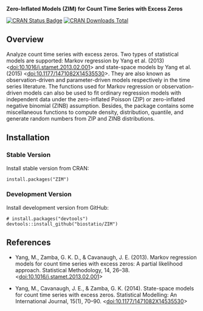 __Zero-Inflated Models (ZIM) for Count Time Series with Excess Zeros__


[![CRAN Status Badge](http://www.r-pkg.org/badges/version/ZIM)](https://cran.r-project.org/package=ZIM)
[![CRAN Downloads Total](https://cranlogs.r-pkg.org/badges/grand-total/ZIM)](https://cran.r-project.org/package=ZIM)

## Overview

Analyze count time series with excess zeros. Two types of statistical models are supported: Markov regression by Yang et al. (2013) <[doi:10.1016/j.stamet.2013.02.001](https://doi.org/10.1016/j.stamet.2013.02.001)> and state-space models by Yang et al. (2015) <[doi:10.1177/1471082X14535530](https://doi.org/10.1177/1471082X14535530)>. They are also known as observation-driven and parameter-driven models respectively in the time series literature. The functions used for Markov regression or observation-driven models can also be used to fit ordinary regression models with independent data under the zero-inflated Poisson (ZIP) or zero-inflated negative binomial (ZINB) assumption. Besides, the package contains some miscellaneous functions to compute density, distribution, quantile, and generate random numbers from ZIP and ZINB distributions.

## Installation

### Stable Version

Install stable version from CRAN:

```{r, eval=FALSE}
install.packages("ZIM")
```

### Development Version

Install development version from GitHub:

```{r, eval=FALSE}
# install.packages("devtools")
devtools::install_github("biostatio/ZIM")
```

## References

- Yang, M., Zamba, G. K. D., & Cavanaugh, J. E. (2013). Markov regression models for count time series with excess zeros: A partial likelihood approach. Statistical Methodology, 14, 26–38.  <[doi:10.1016/j.stamet.2013.02.001](https://doi.org/10.1016/j.stamet.2013.02.001)> 

- Yang, M., Cavanaugh, J. E., & Zamba, G. K. (2014). State-space models for count time series with excess zeros. Statistical Modelling: An International Journal, 15(1), 70–90. <[doi:10.1177/1471082X14535530](https://doi.org/10.1177/1471082X14535530)>

